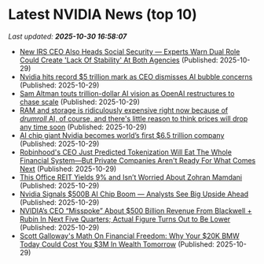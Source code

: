 # Latest NVIDIA News (top 10)
_Last updated: **2025-10-30 16:58:07**_

- [New IRS CEO Also Heads Social Security — Experts Warn Dual Role Could Create 'Lack Of Stability' At Both Agencies](https://finance.yahoo.com/news/irs-ceo-heads-social-security-165703695.html) (Published: 2025-10-29)
- [Nvidia hits record $5 trillion mark as CEO dismisses AI bubble concerns](https://slashdot.org/firehose.pl?op=view&amp;id=179906720) (Published: 2025-10-29)
- [Sam Altman touts trillion-dollar AI vision as OpenAI restructures to chase scale](https://economictimes.indiatimes.com/tech/artificial-intelligence/sam-altman-touts-trillion-dollar-ai-vision-as-openai-restructures-to-chase-scale/articleshow/124910944.cms) (Published: 2025-10-29)
- [RAM and storage is ridiculously expensive right now because of *drumroll* AI, of course, and there's little reason to think prices will drop any time soon](https://www.pcgamer.com/hardware/memory/ram-and-storage-is-ridiculously-expensive-right-now-because-of-drumroll-ai-of-course-and-theres-little-reason-to-think-prices-will-drop-any-time-soon/) (Published: 2025-10-29)
- [AI chip giant Nvidia becomes world’s first $6.5 trillion company](https://www.straitstimes.com/business/nvidia-becomes-first-5-trillion-firm-as-ai-rally-picks-up-steam) (Published: 2025-10-29)
- [Robinhood's CEO Just Predicted Tokenization Will Eat The Whole Financial System—But Private Companies Aren't Ready For What Comes Next](https://finance.yahoo.com/news/robinhoods-ceo-just-predicted-tokenization-164952701.html) (Published: 2025-10-29)
- [This Office REIT Yields 9% and Isn’t Worried About Zohran Mamdani](https://biztoc.com/x/44432c96a61d2d62) (Published: 2025-10-29)
- [Nvidia Signals $500B AI Chip Boom — Analysts See Big Upside Ahead](https://finance.yahoo.com/news/nvidia-signals-500b-ai-chip-164627738.html) (Published: 2025-10-29)
- [NVIDIA’s CEO “Misspoke” About $500 Billion Revenue From Blackwell + Rubin In Next Five Quarters; Actual Figure Turns Out to Be Lower](https://wccftech.com/nvidia-ceo-jensen-huang-misspoke-about-500-billion-revenue-from-blackwell-rubin/) (Published: 2025-10-29)
- [Scott Galloway's Math On Financial Freedom: Why Your $20K BMW Today Could Cost You $3M In Wealth Tomorrow](https://finance.yahoo.com/news/scott-galloways-math-financial-freedom-164428463.html) (Published: 2025-10-29)
